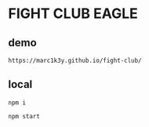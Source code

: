 # FIGHT CLUB EAGLE

## demo
```
https://marc1k3y.github.io/fight-club/
```

## local
```
npm i
```
```
npm start
```